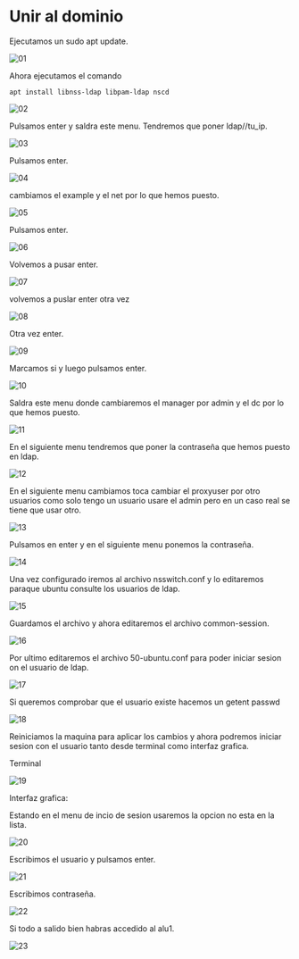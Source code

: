 # Unir al dominio

Ejecutamos un sudo apt update.

![01](sources/imagenes/join_domain/01.png)

Ahora ejecutamos el comando

```
apt install libnss-ldap libpam-ldap nscd
```
![02](sources/imagenes/join_domain/02.png)

Pulsamos enter y saldra este menu. Tendremos que poner ldap//tu_ip.

![03](sources/imagenes/join_domain/03.png)

Pulsamos enter.

![04](sources/imagenes/join_domain/04.png)

cambiamos el example y el net por lo que hemos puesto.

![05](sources/imagenes/join_domain/05.png)

Pulsamos enter.

![06](sources/imagenes/join_domain/06.png)

Volvemos a pusar enter.

![07](sources/imagenes/join_domain/07.png)

volvemos a puslar enter otra vez

![08](sources/imagenes/join_domain/08.png)

Otra vez enter.

![09](sources/imagenes/join_domain/09.png)

Marcamos si y luego pulsamos enter.

![10](sources/imagenes/join_domain/10.png)

Saldra este menu donde cambiaremos el manager por admin y el dc por lo que hemos puesto.

![11](sources/imagenes/join_domain/11.png)

En el siguiente menu tendremos que poner la contraseña que hemos puesto en ldap.

![12](sources/imagenes/join_domain/12.png)

En el siguiente menu cambiamos toca cambiar el proxyuser por otro usuarios como solo tengo un usuario usare el admin pero en un caso real se tiene que usar otro.

![13](sources/imagenes/join_domain/13.png)

Pulsamos en enter y en el siguiente menu ponemos la contraseña.

![14](sources/imagenes/join_domain/14.png)

Una vez configurado iremos al archivo nsswitch.conf y lo editaremos paraque ubuntu consulte los usuarios de ldap.

![15](sources/imagenes/join_domain/15.png)

Guardamos el archivo y ahora editaremos el archivo common-session.

![16](sources/imagenes/join_domain/16.png)

Por ultimo editaremos el archivo 50-ubuntu.conf para poder iniciar sesion on el usuario de ldap.

![17](sources/imagenes/join_domain/17.png)

Si queremos comprobar que el usuario existe hacemos un getent passwd

![18](sources/imagenes/join_domain/18.png)

Reiniciamos la maquina para aplicar los cambios y ahora podremos iniciar sesion con el usuario tanto desde terminal como interfaz grafica.

Terminal

![19](sources/imagenes/join_domain/19.png)

Interfaz grafica:

Estando en el menu de incio de sesion usaremos la opcion no esta en la lista.

![20](sources/imagenes/join_domain/20.png)

Escribimos el usuario y pulsamos enter.

![21](sources/imagenes/join_domain/21.png)

Escribimos contraseña.

![22](sources/imagenes/join_domain/22.png)

Si todo a salido bien habras accedido al alu1.

![23](sources/imagenes/join_domain/23.png)









